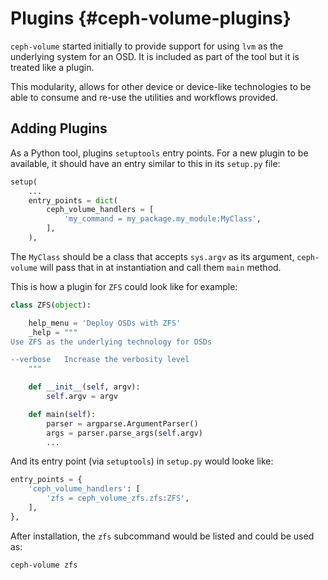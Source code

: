 # Plugins {#ceph-volume-plugins}

`ceph-volume` started initially to provide support for using `lvm` as
the underlying system for an OSD. It is included as part of the tool but
it is treated like a plugin.

This modularity, allows for other device or device-like technologies to
be able to consume and re-use the utilities and workflows provided.

## Adding Plugins

As a Python tool, plugins `setuptools` entry points. For a new plugin to
be available, it should have an entry similar to this in its `setup.py`
file:

``` python
setup(
    ...
    entry_points = dict(
        ceph_volume_handlers = [
            'my_command = my_package.my_module:MyClass',
        ],
    ),
```

The `MyClass` should be a class that accepts `sys.argv` as its argument,
`ceph-volume` will pass that in at instantiation and call them `main`
method.

This is how a plugin for `ZFS` could look like for example:

``` python
class ZFS(object):

    help_menu = 'Deploy OSDs with ZFS'
    _help = """
Use ZFS as the underlying technology for OSDs

--verbose   Increase the verbosity level
    """

    def __init__(self, argv):
        self.argv = argv

    def main(self):
        parser = argparse.ArgumentParser()
        args = parser.parse_args(self.argv)
        ...
```

And its entry point (via `setuptools`) in `setup.py` would looke like:

``` python
entry_points = {
    'ceph_volume_handlers': [
        'zfs = ceph_volume_zfs.zfs:ZFS',
    ],
},
```

After installation, the `zfs` subcommand would be listed and could be
used as:

    ceph-volume zfs
